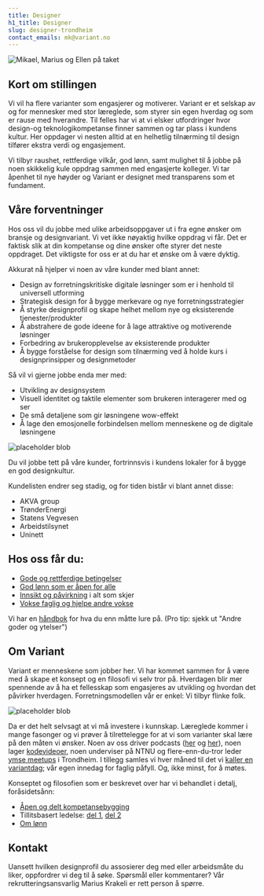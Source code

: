 ```yaml
---
title: Designer
h1_title: Designer
slug: designer-trondheim
contact_emails: mk@variant.no
---
```


![Mikael, Marius og Ellen på taket](/work_images/crimson_blob.svg)

## Kort om stillingen

Vi vil ha flere varianter som engasjerer og motiverer. Variant er et selskap av og for mennesker med stor læreglede, som styrer sin egen hverdag og som er rause med hverandre. Til felles har vi at vi elsker utfordringer hvor design-og teknologikompetanse finner sammen og tar plass i kundens kultur. Her oppdager vi nesten alltid at en helhetlig tilnærming til design tilfører ekstra verdi og engasjement.

Vi tilbyr raushet, rettferdige vilkår, god lønn, samt mulighet til å jobbe på noen skikkelig kule oppdrag sammen med engasjerte kolleger. Vi tar åpenhet til nye høyder og Variant er designet med transparens som et fundament.

## Våre forventninger

Hos oss vil du jobbe med ulike arbeidsoppgaver ut i fra egne ønsker om bransje og designvariant. Vi vet ikke nøyaktig hvilke oppdrag vi får. Det er faktisk slik at din kompetanse og dine ønsker ofte styrer det neste oppdraget. Det viktigste for oss er at du har et ønske om å være dyktig.

Akkurat nå hjelper vi noen av våre kunder med blant annet:

- Design av forretningskritiske digitale løsninger som er i henhold til universell utforming
- Strategisk design for å bygge merkevare og nye forretningsstrategier
- Å styrke designprofil og skape helhet mellom nye og eksisterende tjenester/produkter
- Å abstrahere de gode ideene for å lage attraktive og motiverende løsninger
- Forbedring av brukeropplevelse av eksisterende produkter
- Å bygge forståelse for design som tilnærming ved å holde kurs i designprinsipper og designmetoder

Så vil vi gjerne jobbe enda mer med:

- Utvikling av designsystem
- Visuell identitet og taktile elementer som brukeren interagerer med og ser
- De små detaljene som gir løsningene wow-effekt
- Å lage den emosjonelle forbindelsen mellom menneskene og de digitale løsningene

![placeholder blob](/work_images/blob_pink.svg)

Du vil jobbe tett på våre kunder, fortrinnsvis i kundens lokaler for å bygge en god designkultur.

Kundelisten endrer seg stadig, og for tiden bistår vi blant annet disse:

- AKVA group
- TrønderEnergi
- Statens Vegvesen
- Arbeidstilsynet
- Uninett

## Hos oss får du:

- [Gode og rettferdige betingelser](https://handbook.variant.no/#betingelser)
- [God lønn som er åpen for alle](https://www.variant.no/kalkulator)
- [Innsikt og påvirkning](https://blog.variant.no/bli-en-bedre-variant-7e1926bdcfba#e27f) i alt som skjer
- [Vokse faglig og hjelpe andre vokse](https://blog.variant.no/aapen-og-delt-kompetansebygging-c229771eee93)

Vi har en [håndbok](https://handbook.variant.no/) for hva du enn måtte lure på. (Pro tip: sjekk ut "Andre goder og ytelser")

## Om Variant

Variant er menneskene som jobber her. Vi har kommet sammen for å være med å skape et konsept og en filosofi vi selv tror på. Hverdagen blir mer spennende av å ha et fellesskap som engasjeres av utvikling og hvordan det påvirker hverdagen. Forretningsmodellen vår er enkel: Vi tilbyr flinke folk.

![placeholder blob](/work_images/teal_blob.svg)

Da er det helt selvsagt at vi må investere i kunnskap. Læreglede kommer i mange fasonger og vi prøver å tilrettelegge for at vi som varianter skal lære på den måten vi ønsker. Noen av oss driver podcasts ([her](http://bartjs.io/tag/podcast-episode/) og [her](https://kortslutning.fun/)), noen lager [kodevideoer](https://youtube.com/kodesnutt), noen underviser på NTNU og flere-enn-du-tror leder [ymse meetups](https://www.meetup.com/IXDATrondheim/) i Trondheim. I tillegg samles vi hver måned til det vi [kaller en variantdag](https://blog.variant.no/tagged/variantdag); vår egen innedag for faglig påfyll. Og, ikke minst, for å møtes.

Konseptet og filosofien som er beskrevet over har vi behandlet i detalj, foråsidetsånn:

- [Åpen og delt kompetansebygging](https://blog.variant.no/aapen-og-delt-kompetansebygging-c229771eee93)
- Tillitsbasert ledelse: [del 1](https://blog.variant.no/tillitsbasert-ledelse-del-1-hva-og-hvorfor-86f6aa485cf9), [del 2](https://blog.variant.no/tillitsbasert-ledelse-del-2-sette-retning-449452fcc6a6)
- [Om lønn](https://blog.variant.no/bonusutbetaling-og-l%C3%B8nnsjusteringer-c6d340f0a6d)

## Kontakt

Uansett hvilken designprofil du assosierer deg med eller arbeidsmåte du liker, oppfordrer vi deg til å søke. Spørsmål eller kommentarer? Vår rekrutteringsansvarlig Marius Krakeli er rett person å spørre.
